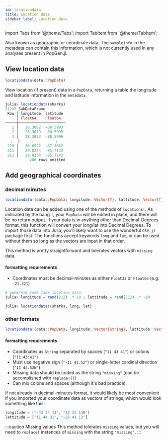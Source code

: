 ```yaml
---
id: locationdata
title: Location data
sidebar_label: Location data
---
```

import Tabs from '@theme/Tabs';
import TabItem from '@theme/TabItem';

Also known as geographic or coordinate data. The `sampleinfo` in the metadata can contain this information, which is not currently used in
any analyses present in PopGen.jl.

## View location data

```julia
locationdata(data::PopData)
```

View location (if present) data in a `PopData`,  returning a table the longitude and latitude information in the `metadata`. 

```julia
julia> locationdata(sharks)
212×2 SubDataFrame
 Row │ longitude  latitude 
     │ Float64    Float64  
─────┼─────────────────────
   1 │   28.3062  -80.5993
   2 │   28.3079  -80.5995
   3 │   28.3023  -80.5996
  ⋮  │     ⋮         ⋮
 210 │   30.0522  -87.3662
 211 │   29.8234  -85.7143
 212 │   29.8234  -85.7143
           206 rows omitted
```

## Add geographical coordinates
### decimal minutes
```julia
locationdata!(data::PopData; longitude::Vector{T}, lattitude::Vector{T}) where T<:AbstractFloat
```
Location data can be added using one of the methods of `locations!`. As indicated by the bang `!`, your `PopData` will be edited in place, and there will be no return output. If your data is in anything other than Decimal-Degrees format, this function will convert your long/lat into Decimal Degrees. To import those data into Julia, you'll likely want to use the wonderful `CSV.jl` package first. The functions accept keywords `long` and `lat`, or can be used without them so long as the vectors are input in that order. 

This method is pretty straightforward and tolerates vectors with `missing` data.
#### formatting requirements
- Coordinates must be decimal-minutes as either `Float32` or `Float64` (e.g. `-21.321`)

```julia
# generate some fake location data
julia> longitude = rand(212) .* 10 ; lattitude = rand(212) .* -10

julia> locationdata!(sharks, long, lat)
```


### other formats
```julia
locationdata!(data::PopData; longitude::Vector{String}, lattitude::Vector{String})
```
#### formatting requirements

- Coordinates as `String` separated by spaces (`"11 43 41"`) or colons (`"11:43:41"`)
- Must use negative sign (`"-11 43.52"`) or single-letter cardinal direction (`"11 43.52W"`)
- Missing data should be coded as the string `"missing"` (can be accomplished with `replace!()`)
- Can mix colons and spaces (although it's bad practice)

If not already in decimal-minutes format, it would likely be most convenient if you imported your coordinate data as vectors of strings, which would look something like this:

```julia
longitude = ["-43 54 11", "22 23 11N"]
lattitude = ["11 44 31", "-25 41 13"]
```

:::caution Missing values
This method tolerates `missing` values, but you will need to `replace!` instances of `missing` with the string `"missing"`.
:::